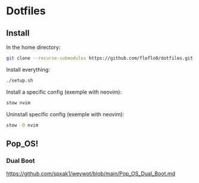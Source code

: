 # Dotfiles

## Install

In the home directory:
```sh
git clone --recurse-submodules https://github.com/floflo0/dotfiles.git
```

Install everything:
```sh
./setup.sh
```

Install a specific config (exemple with neovim):
```sh
stow nvim
```

Uninstall  specific config (exemple with neovim):
```sh
stow -D nvim
```


## Pop_OS!

### Dual Boot

<https://github.com/spxak1/weywot/blob/main/Pop_OS_Dual_Boot.md>
